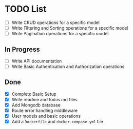 # TODO List
- [ ] Write CRUD operations for a specific model
- [ ] Write Filtering and Sorting operations for a specific model
- [ ] Write Pagination operations for a specific model

## In Progress

- [ ] Write API documentation
- [ ] Write Basic Authentication and Authorization operations

## Done

- [x] Complete Basic Setup
- [x] Write readme and todos md files
- [x] Add Mongodb database
- [x] Route error handling middleware
- [x] User models and basic operations
- [x] Add a `Dockerfile` and `docker-compose.yml` file